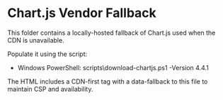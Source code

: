 # Chart.js Vendor Fallback

This folder contains a locally-hosted fallback of Chart.js used when the CDN is unavailable.

Populate it using the script:

- Windows PowerShell:
  scripts\download-chartjs.ps1 -Version 4.4.1

The HTML includes a CDN-first tag with a data-fallback to this file to maintain CSP and availability.

